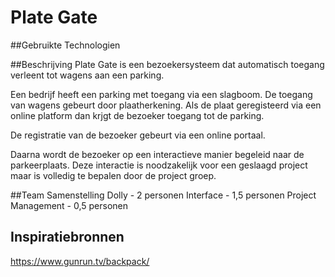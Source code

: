 # Plate Gate
##Gebruikte Technologien

##Beschrijving
Plate Gate is een bezoekersysteem dat automatisch toegang verleent tot wagens
aan een parking. 

Een bedrijf heeft een parking met toegang via een slagboom. De toegang van
wagens gebeurt door plaatherkening. Als de plaat geregisteerd via een online
platform dan krjgt de bezoeker toegang tot de parking.

De registratie van de bezoeker gebeurt via een online portaal. 

Daarna wordt de bezoeker op een interactieve manier begeleid naar de
parkeerplaats. Deze interactie is noodzakelijk voor een geslaagd project maar
is volledig te bepalen door de project groep.


##Team Samenstelling
Dolly - 2 personen
Interface - 1,5 personen
Project Management - 0,5 personen

## Inspiratiebronnen
https://www.gunrun.tv/backpack/

